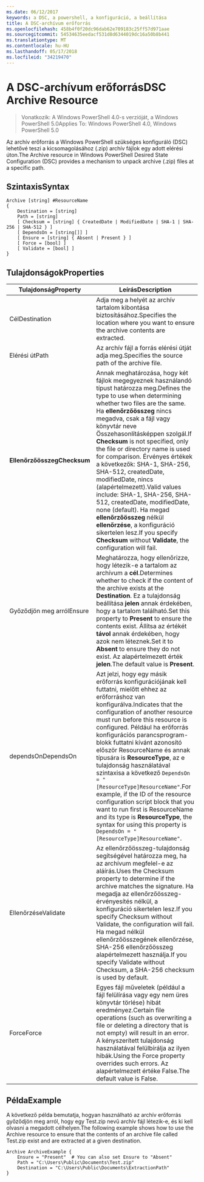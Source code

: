 ```yaml
---
ms.date: 06/12/2017
keywords: a DSC, a powershell, a konfiguráció, a beállítása
title: A DSC-archívum erőforrás
ms.openlocfilehash: 458b4f0f20dc96dab62e709183c25ff57d971aae
ms.sourcegitcommit: 54534635eedacf531d8d6344019dc16a50b8b441
ms.translationtype: MT
ms.contentlocale: hu-HU
ms.lasthandoff: 05/17/2018
ms.locfileid: "34219470"
---
```

# <a name="dsc-archive-resource"></a><span data-ttu-id="4685f-103">A DSC-archívum erőforrás</span><span class="sxs-lookup"><span data-stu-id="4685f-103">DSC Archive Resource</span></span>

> <span data-ttu-id="4685f-104">Vonatkozik: A Windows PowerShell 4.0-s verzióját, a Windows PowerShell 5.0</span><span class="sxs-lookup"><span data-stu-id="4685f-104">Applies To: Windows PowerShell 4.0, Windows PowerShell 5.0</span></span>

<span data-ttu-id="4685f-105">Az archív erőforrás a Windows PowerShell szükséges konfiguráló (DSC) lehetővé teszi a kicsomagolásához (.zip) archív fájlok egy adott elérési úton.</span><span class="sxs-lookup"><span data-stu-id="4685f-105">The Archive resource in Windows PowerShell Desired State Configuration (DSC) provides a mechanism to unpack archive (.zip) files at a specific path.</span></span>

## <a name="syntax"></a><span data-ttu-id="4685f-106">Szintaxis</span><span class="sxs-lookup"><span data-stu-id="4685f-106">Syntax</span></span>
```MOF
Archive [string] #ResourceName
{
    Destination = [string]
    Path = [string]
    [ Checksum = [string] { CreatedDate | ModifiedDate | SHA-1 | SHA-256 | SHA-512 } ]
    [ DependsOn = [string[]] ]
    [ Ensure = [string] { Absent | Present } ]
    [ Force = [bool] ]
    [ Validate = [bool] ]
}
```

## <a name="properties"></a><span data-ttu-id="4685f-107">Tulajdonságok</span><span class="sxs-lookup"><span data-stu-id="4685f-107">Properties</span></span>

|  <span data-ttu-id="4685f-108">Tulajdonság</span><span class="sxs-lookup"><span data-stu-id="4685f-108">Property</span></span>  |  <span data-ttu-id="4685f-109">Leírás</span><span class="sxs-lookup"><span data-stu-id="4685f-109">Description</span></span>   |
|---|---|
| <span data-ttu-id="4685f-110">Cél</span><span class="sxs-lookup"><span data-stu-id="4685f-110">Destination</span></span>| <span data-ttu-id="4685f-111">Adja meg a helyét az archív tartalom kibontása biztosításához.</span><span class="sxs-lookup"><span data-stu-id="4685f-111">Specifies the location where you want to ensure the archive contents are extracted.</span></span>|
| <span data-ttu-id="4685f-112">Elérési út</span><span class="sxs-lookup"><span data-stu-id="4685f-112">Path</span></span>| <span data-ttu-id="4685f-113">Az archív fájl a forrás elérési útját adja meg.</span><span class="sxs-lookup"><span data-stu-id="4685f-113">Specifies the source path of the archive file.</span></span>|
| <span data-ttu-id="4685f-114">__Ellenőrzőösszeg__</span><span class="sxs-lookup"><span data-stu-id="4685f-114">__Checksum__</span></span>| <span data-ttu-id="4685f-115">Annak meghatározása, hogy két fájlok megegyeznek használandó típust határozza meg.</span><span class="sxs-lookup"><span data-stu-id="4685f-115">Defines the type to use when determining whether two files are the same.</span></span> <span data-ttu-id="4685f-116">Ha __ellenőrzőösszeg__ nincs megadva, csak a fájl vagy könyvtár neve Összehasonlításképpen szolgál.</span><span class="sxs-lookup"><span data-stu-id="4685f-116">If __Checksum__ is not specified, only the file or directory name is used for comparison.</span></span> <span data-ttu-id="4685f-117">Érvényes értékek a következők: SHA-1, SHA-256, SHA-512, createdDate, modifiedDate, nincs (alapértelmezett).</span><span class="sxs-lookup"><span data-stu-id="4685f-117">Valid values include: SHA-1, SHA-256, SHA-512, createdDate, modifiedDate, none (default).</span></span> <span data-ttu-id="4685f-118">Ha megad __ellenőrzőösszeg__ nélkül __ellenőrzése__, a konfiguráció sikertelen lesz.</span><span class="sxs-lookup"><span data-stu-id="4685f-118">If you specify __Checksum__ without __Validate__, the configuration will fail.</span></span>|
| <span data-ttu-id="4685f-119">Győződjön meg arról</span><span class="sxs-lookup"><span data-stu-id="4685f-119">Ensure</span></span>| <span data-ttu-id="4685f-120">Meghatározza, hogy ellenőrizze, hogy létezik-e a tartalom az archívum a __cél__.</span><span class="sxs-lookup"><span data-stu-id="4685f-120">Determines whether to check if the content of the archive exists at the __Destination__.</span></span> <span data-ttu-id="4685f-121">Ez a tulajdonság beállítása __jelen__ annak érdekében, hogy a tartalom található.</span><span class="sxs-lookup"><span data-stu-id="4685f-121">Set this property to __Present__ to ensure the contents exist.</span></span> <span data-ttu-id="4685f-122">Állítsa az értékét __távol__ annak érdekében, hogy azok nem léteznek.</span><span class="sxs-lookup"><span data-stu-id="4685f-122">Set it to __Absent__ to ensure they do not exist.</span></span> <span data-ttu-id="4685f-123">Az alapértelmezett érték __jelen__.</span><span class="sxs-lookup"><span data-stu-id="4685f-123">The default value is __Present__.</span></span>|
| <span data-ttu-id="4685f-124">dependsOn</span><span class="sxs-lookup"><span data-stu-id="4685f-124">DependsOn</span></span> | <span data-ttu-id="4685f-125">Azt jelzi, hogy egy másik erőforrás konfigurációjának kell futtatni, mielőtt ehhez az erőforráshoz van konfigurálva.</span><span class="sxs-lookup"><span data-stu-id="4685f-125">Indicates that the configuration of another resource must run before this resource is configured.</span></span> <span data-ttu-id="4685f-126">Például ha erőforrás konfigurációs parancsprogram-blokk futtatni kívánt azonosító először ResourceName és annak típusára is __ResourceType__, az e tulajdonság használatával szintaxisa a következő `DependsOn = "[ResourceType]ResourceName"`.</span><span class="sxs-lookup"><span data-stu-id="4685f-126">For example, if the ID of the resource configuration script block that you want to run first is ResourceName and its type is __ResourceType__, the syntax for using this property is `DependsOn = "[ResourceType]ResourceName"`.</span></span>|
| <span data-ttu-id="4685f-127">Ellenőrzése</span><span class="sxs-lookup"><span data-stu-id="4685f-127">Validate</span></span>| <span data-ttu-id="4685f-128">Az ellenőrzőösszeg-tulajdonság segítségével határozza meg, ha az archívum megfelel-e az aláírás.</span><span class="sxs-lookup"><span data-stu-id="4685f-128">Uses the Checksum property to determine if the archive matches the signature.</span></span> <span data-ttu-id="4685f-129">Ha megadja az ellenőrzőösszeg-érvényesítés nélkül, a konfiguráció sikertelen lesz.</span><span class="sxs-lookup"><span data-stu-id="4685f-129">If you specify Checksum without Validate, the configuration will fail.</span></span> <span data-ttu-id="4685f-130">Ha megad nélkül ellenőrzőösszegének ellenőrzése, SHA-256 ellenőrzőösszeg alapértelmezett használja.</span><span class="sxs-lookup"><span data-stu-id="4685f-130">If you specify Validate without Checksum, a SHA-256 checksum is used by default.</span></span>|
| <span data-ttu-id="4685f-131">Force</span><span class="sxs-lookup"><span data-stu-id="4685f-131">Force</span></span>| <span data-ttu-id="4685f-132">Egyes fájl műveletek (például a fájl felülírása vagy egy nem üres könyvtár törlése) hibát eredményez.</span><span class="sxs-lookup"><span data-stu-id="4685f-132">Certain file operations (such as overwriting a file or deleting a directory that is not empty) will result in an error.</span></span> <span data-ttu-id="4685f-133">A kényszerített tulajdonság használatával felülbírálja az ilyen hibák.</span><span class="sxs-lookup"><span data-stu-id="4685f-133">Using the Force property overrides such errors.</span></span> <span data-ttu-id="4685f-134">Az alapértelmezett értéke False.</span><span class="sxs-lookup"><span data-stu-id="4685f-134">The default value is False.</span></span>|

## <a name="example"></a><span data-ttu-id="4685f-135">Példa</span><span class="sxs-lookup"><span data-stu-id="4685f-135">Example</span></span>

<span data-ttu-id="4685f-136">A következő példa bemutatja, hogyan használható az archív erőforrás győződjön meg arról, hogy egy Test.zip nevű archív fájl létezik-e, és ki kell olvasni a megadott célhelyen.</span><span class="sxs-lookup"><span data-stu-id="4685f-136">The following example shows how to use the Archive resource to ensure that the contents of an archive file called Test.zip exist and are extracted at a given destination.</span></span>

```
Archive ArchiveExample {
    Ensure = "Present"  # You can also set Ensure to "Absent"
    Path = "C:\Users\Public\Documents\Test.zip"
    Destination = "C:\Users\Public\Documents\ExtractionPath"
}
```